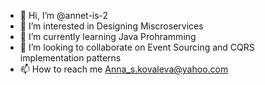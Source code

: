 - 👋 Hi, I’m @annet-is-2
- 👀 I’m interested in Designing Miscroservices
- 🌱 I’m currently learning Java Prohramming
- 💞️ I’m looking to collaborate on Event Sourcing and CQRS implementation patterns
- 📫 How to reach me Anna_s.kovaleva@yahoo.com

<!---
annet-is-2/annet-is-2 is a ✨ special ✨ repository because its `README.md` (this file) appears on your GitHub profile.
You can click the Preview link to take a look at your changes.
--->
